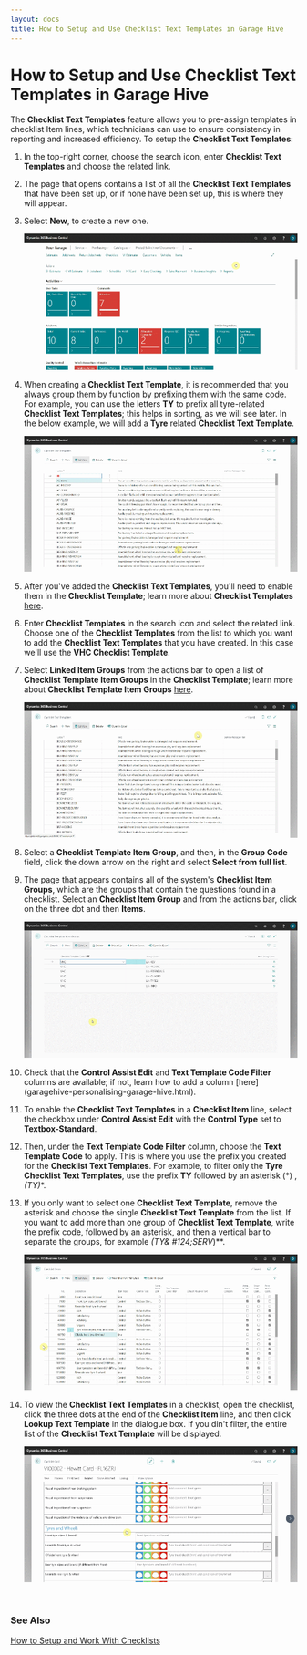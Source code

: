 ```yaml
---
layout: docs
title: How to Setup and Use Checklist Text Templates in Garage Hive
---
```


# How to Setup and Use Checklist Text Templates in Garage Hive

The **Checklist Text Templates** feature allows you to pre-assign templates in checklist Item lines, which technicians can use to ensure consistency in reporting and increased efficiency. To setup the **Checklist Text Templates**:
1. In the top-right corner, choose the search icon, enter **Checklist Text Templates** and choose the related link.
2. The page that opens contains a list of all the **Checklist Text Templates** that have been set up, or if none have been set up, this is where they will appear.
3. Select **New**, to create a new one.

   ![](media/garagehive-checklist-text-templates1.gif)

4. When creating a **Checklist Text Template**, it is recommended that you always group them by function by prefixing them with the same code. For example, you can use the letters **TY** to prefix all tyre-related **Checklist Text Templates**; this helps in sorting, as we will see later. In the below example, we will add a **Tyre** related **Checklist Text Template**.

   ![](media/garagehive-checklist-text-templates2.gif)

5. After you've added the **Checklist Text Templates**, you'll need to enable them in the **Checklist Template**; learn more about **Checklist Templates** [here](garagehive-checklist-how-to-create.html).
6. Enter **Checklist Templates** in the search icon and select the related link. Choose one of the **Checklist Templates** from the list to which you want to add the **Checklist Text Templates** that you have created. In this case we'll use the **VHC Checklist Template**. 
7. Select **Linked Item Groups** from the actions bar to open a list of **Checklist Template Item Groups** in the **Checklist Template**; learn more about **Checklist Template Item Groups** [here](garagehive-checklist-how-to-create.html).

   ![](media/garagehive-checklist-text-templates3.gif)

8. Select a **Checklist Template Item Group**, and then, in the **Group Code** field, click the down arrow on the right and select **Select from full list**.
9. The page that appears contains all of the system's **Checklist Item Groups**, which are the groups that contain the questions found in a checklist. Select an **Checklist Item Group** and from the actions bar, click on the three dot and then **Items**.

   ![](media/garagehive-checklist-text-templates4.gif)

10. Check that the **Control Assist Edit** and **Text Template Code Filter** columns are available; if not, learn how to add a column [here] (garagehive-personalising-garage-hive.html).
11. To enable the **Checklist Text Templates** in a **Checklist Item** line, select the checkbox under **Control Assist Edit** with the **Control Type** set to **Textbox-Standard**.
12. Then, under the **Text Template Code Filter** column, choose the **Text Template Code** to apply. This is where you use the prefix you created for the **Checklist Text Templates**. For example, to filter only the **Tyre Checklist Text Templates**, use the prefix **TY** followed by an asterisk (*) , **(TY*)**.
13. If you only want to select one **Checklist Text Template**, remove the asterisk and choose the single **Checklist Text Template** from the list. If you want to add more than one group of **Checklist Text Template**, write the prefix code, followed by an asterisk, and then a vertical bar to separate the groups, for example **(TY*& #124;SERV*)**.

      ![](media/garagehive-checklist-text-templates5.gif)

14. To view the **Checklist Text Templates** in a checklist, open the checklist, click the three dots at the end of the **Checklist Item** line, and then click **Lookup Text Template** in the dialogue box. If you din't filter, the entire list of the **Checklist Text Template** will be displayed.

      ![](media/garagehive-checklist-text-templates6.gif)


<br>

### **See Also**
[How to Setup and Work With Checklists](garagehive-checklist-how-to-create.html)